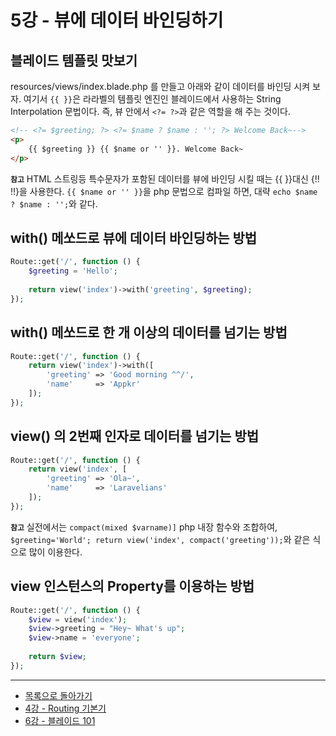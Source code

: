 # 5강 - 뷰에 데이터 바인딩하기

## 블레이드 템플릿 맛보기

resources/views/index.blade.php 를 만들고 아래와 같이 데이터를 바인딩 시켜 보자. 여기서 `{{ }}`은 라라벨의 템플릿 엔진인 블레이드에서 사용하는 String Interpolation 문법이다. 즉, 뷰 안에서 `<?= ?>`과 같은 역할을 해 주는 것이다.

```html
<!-- <?= $greeting; ?> <?= $name ? $name : ''; ?> Welcome Back~-->
<p>
    {{ $greeting }} {{ $name or '' }}. Welcome Back~
</p>
```

**`참고`** HTML 스트링등 특수문자가 포함된 데이터를 뷰에 바인딩 시킬 때는 {{ }}대신 {!! !!}을 사용한다. `{{ $name or '' }}`을 php 문법으로 컴파일 하면, 대략 `echo $name ? $name : '';`와 같다.

## with() 메쏘드로 뷰에 데이터 바인딩하는 방법

```php
Route::get('/', function () {
    $greeting = 'Hello';
    
    return view('index')->with('greeting', $greeting);
});
```

## with() 메쏘드로 한 개 이상의 데이터를 넘기는 방법

```php
Route::get('/', function () {
    return view('index')->with([
        'greeting' => 'Good morning ^^/',
        'name'     => 'Appkr'
    ]);
});
```

## view() 의 2번째 인자로 데이터를 넘기는 방법

```php
Route::get('/', function () {
    return view('index', [
        'greeting' => 'Ola~',
        'name'     => 'Laravelians'
    ]);
});
```

**`참고`** 실전에서는 `compact(mixed $varname)]` php 내장 함수와 조합하여, `$greeting='World'; return view('index', compact('greeting'));`와 같은 식으로 많이 이용한다.

## view 인스턴스의 Property를 이용하는 방법

```php
Route::get('/', function () {
    $view = view('index');
    $view->greeting = "Hey~ What's up";
    $view->name = 'everyone';
    
    return $view;
});
```
<!--@start-->
---

- [목록으로 돌아가기](../readme.md)
- [4강 - Routing 기본기](04-routing-basics.md)
- [6강 - 블레이드 101](06-blade-101.md)

<!--@end-->

